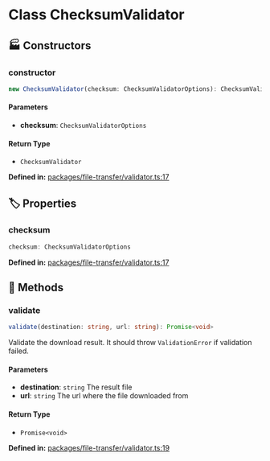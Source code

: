 # Class ChecksumValidator

## 🏭 Constructors

### constructor

```ts
new ChecksumValidator(checksum: ChecksumValidatorOptions): ChecksumValidator
```
#### Parameters

- **checksum**: `ChecksumValidatorOptions`
#### Return Type

- `ChecksumValidator`

<p style="font-size: 14px; color: var(--vp-c-text-2)">
<strong>Defined in:</strong> <a href="https://github.com/voxelum/minecraft-launcher-core-node/blob/master/packages/file-transfer/validator.ts#L17" target="_blank" rel="noreferrer">packages/file-transfer/validator.ts:17</a>
</p>


## 🏷️ Properties

### checksum <Badge type="warning" text="protected" /> <Badge type="info" text="optional" />

```ts
checksum: ChecksumValidatorOptions
```
<p style="font-size: 14px; color: var(--vp-c-text-2)">
<strong>Defined in:</strong> <a href="https://github.com/voxelum/minecraft-launcher-core-node/blob/master/packages/file-transfer/validator.ts#L17" target="_blank" rel="noreferrer">packages/file-transfer/validator.ts:17</a>
</p>


## 🔧 Methods

### validate

```ts
validate(destination: string, url: string): Promise<void>
```
Validate the download result. It should throw ``ValidationError`` if validation failed.
#### Parameters

- **destination**: `string`
The result file
- **url**: `string`
The url where the file downloaded from
#### Return Type

- `Promise<void>`

<p style="font-size: 14px; color: var(--vp-c-text-2)">
<strong>Defined in:</strong> <a href="https://github.com/voxelum/minecraft-launcher-core-node/blob/master/packages/file-transfer/validator.ts#L19" target="_blank" rel="noreferrer">packages/file-transfer/validator.ts:19</a>
</p>


